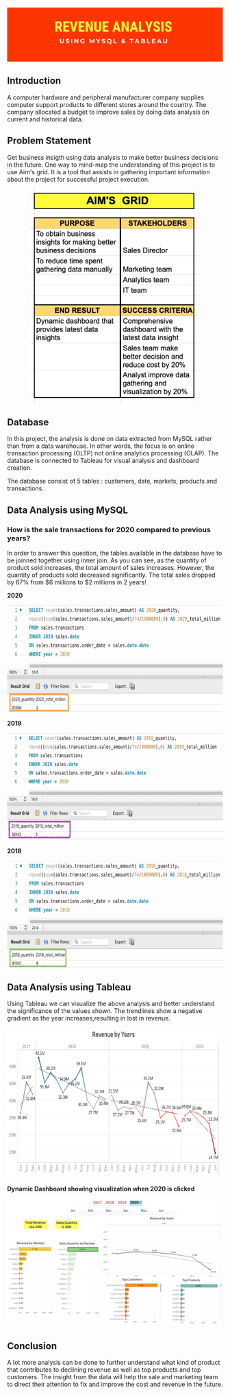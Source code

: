 ![Banner](https://github.com/Hafizah/Revenue-Analysis-using-MySQL-and-Tableau/blob/main/Pictures/Revenue_Banner.png)

## Introduction

A computer hardware and peripheral manufacturer company supplies computer support products to different stores around the country. The company allocated a budget to improve sales by doing data analysis on current and historical data. 

## Problem Statement

Get business insigth using data analysis to make better business decisions in the future. One way to mind-map the understanding of this project is to  use Aim's grid. It is a tool that assists in gathering important information about the project for successful project execution.

<p align="center">
  <img width="400" height="500" src="https://github.com/Hafizah/Revenue-Analysis-using-MySQL-and-Tableau/blob/main/Aim's%20Grid.jpg">
</p>

## Database

In this project, the analysis is done on data extracted from MySQL rather than from a data warehouse. In other words, the focus is on online transaction processing (OLTP) not online analytics processing (OLAP). The database is connected to Tableau for visual analysis and dashboard creation.

The database consist of 5 tables : customers, date, markets, products and transactions.

## Data Analysis using MySQL

### How is the sale transactions for 2020 compared to previous years?
In order to answer this question, the tables available in the database have to be joinned together using inner join. As you can see, as the quantity of product sold increases, the total amount of sales increases. However, the quantity of products sold decreased significantly. The total sales dropped by 67% from $6 millions to $2 millions in 2 years!

**2020**

<p align="center">
  <img width="600" height="250" src="https://github.com/Hafizah/Revenue-Analysis-using-MySQL-and-Tableau/blob/main/Pictures/Inner_join%202020.jpg">
</p>

**2019**

<p align="center">
  <img width="600" height="250" src="https://github.com/Hafizah/Revenue-Analysis-using-MySQL-and-Tableau/blob/main/Pictures/Inner_join%202019.jpg">
</p>

**2018**

<p align="center">
  <img width="600" height="250" src="https://github.com/Hafizah/Revenue-Analysis-using-MySQL-and-Tableau/blob/main/Pictures/Inner_join%202018.jpg">
</p>

## Data Analysis using Tableau

Using Tableau we can visualize the above analysis and better understand the significance of the values shown. The trendlines show a negative gradient as the year increases,resulting in lost in revenue.

<p align="center">
  <img width="700" height="350" src="https://github.com/Hafizah/Revenue-Analysis-using-MySQL-and-Tableau/blob/main/Pictures/Revenue%20Plot%20Tableau.jpg">
</p>

**Dynamic Dashboard showing visualization when 2020 is clicked**

![Dashboard](https://github.com/Hafizah/Revenue-Analysis-using-MySQL-and-Tableau/blob/main/Pictures/Dashboard.jpg)

## Conclusion

A lot more analysis can be done to further understand what kind of product that contributes to declining revenue as well as top products and top customers. The insight from the data will help the sale and marketing team to direct their attention to fix and improve the cost and revenue in the future.





